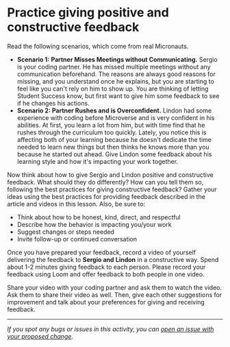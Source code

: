 # Practice giving positive and constructive feedback

Read the following scenarios, which come from real Micronauts.

- **Scenario 1:** **Partner Misses Meetings without Communicating.** Sergio is your coding partner. He has missed multiple meetings without any communication beforehand. The reasons are always good reasons for missing, and you understand once he explains, but you are starting to feel like you can't rely on him to show up. You are thinking of letting Student Success know, but first want to give him some feedback to see if he changes his actions.
- **Scenario 2: Partner Rushes and is Overconfident.** Lindon had some experience with coding before Microverse and is very confident in his abilities. At first, you learn a lot from him, but with time find that he rushes through the curriculum too quickly. Lately, you notice this is affecting both of your learning because he doesn't dedicate the time needed to learn new things but then thinks he knows more than you because he started out ahead. Give Lindon some feedback about his learning style and how it's impacting your work together.

Now think about how to give Sergio and Lindon positive and constructive feedback. What should they do differently? How can you tell them so, following the best practices for giving constructive feedback? Gather your ideas using the best practices for providing feedback described in the article and videos in this lesson. Also, be sure to:

- Think about how to be honest, kind, direct, and respectful
- Describe how the behavior is impacting you/your work
- Suggest changes or steps needed
- Invite follow-up or continued conversation

Once you have prepared your feedback, record a video of yourself delivering the feedback to **Sergio and** **Lindon** in a constructive way. Spend about 1-2 minutes giving feedback to each person. Please record your feedback using Loom and offer feedback to both people in one video.

Share your video with your coding partner and ask them to watch the video. Ask them to share their video as well. Then, give each other suggestions for improvement and talk about your preferences for giving and receiving feedback.



------

_If you spot any bugs or issues in this activity, you can [open an issue with your proposed change](https://github.com/microverseinc/curriculum-transversal-skills/blob/main/git-github/articles/open_issue.md)._

